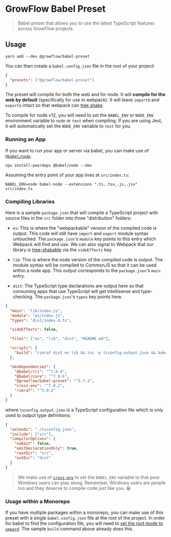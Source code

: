 # GrowFlow Babel Preset

> Babel preset that allows you to use the latest TypeScript features across GrowFlow projects.

## Usage

```
yarn add --dev @growflow/babel-preset
```

You can then create a `babel.config.json` file in the root of your project:

```json
{
  "presets": ["@growflow/babel-preset"]
}
```

The preset will compile for both the web and for node. It will **compile for the web by default** (specifically for use in webpack). It will leave `import`s and `export`s intact so that webpack can [tree shake](https://webpack.js.org/guides/tree-shaking/).

To compile for node v12, you will need to set the `BABEL_ENV` or `NODE_ENV` environment variable  to `node` or `test` when compiling. If you are using Jest, it will automatically set the `NODE_ENV` variable to `test` for you.

### Running an App

If you want to run your app or server via babel, you can make use of [`@babel/node`](https://babeljs.io/docs/en/babel-node).

```
npx install-peerdeps @babel/node --dev
```

Assuming the entry point of your app lives at `src/index.ts`:

```
BABEL_ENV=node babel-node --extensions ".ts,.tsx,.js,.jsx" src/index.ts
```

### Compiling Libraries

Here is a sample `package.json` that will compile a TypeScript project with source files in the `src` folder into three "distribution" folders:

- `es`: This is where the "webpackable" version of the compiled code is output. This code will still have `import` and `export` module syntax untouched. The `package.json`'s `module` key points to this entry which Webpack will find and use. We can also signal to Webpack that our library is [tree-shakable](https://webpack.js.org/guides/tree-shaking/) via the `sideEffects` key.

- `lib`: This is where the node version of the compiled code is output. The module syntax will be compiled to CommonJS so that it can be used within a node app. This output corresponds to the `package.json`'s `main` entry.

- `dist`: The TypeScript type declarations are output here so that consuming apps that use TypeScript will get intellisense and type-checking. The `package.json`'s `types` key points here.

```json
{
  "main": "lib/index.js",
  "module": "es/index.js",
  "types": "dist/index.d.ts",

  "sideEffects": false,

  "files": ["es", "lib", "dist", "README.md"],

  "scripts": {
    "build": "rimraf dist es lib && tsc -p tsconfig.output.json && babel src -d es --extensions \".ts,.tsx,.js,.jsx\" --source-maps --root-mode upward --copy-files && cross-env BABEL_ENV=node babel src -d lib --extensions \".ts,.tsx,.js,.jsx\" --source-maps --root-mode upward --copy-files"
  },

  "devDependencies": {
    "@babel/cli": "^7.8.4",
    "@babel/core": "^7.9.6",
    "@growflow/babel-preset": "^5.7.1",
    "cross-env": "^7.0.2",
    "rimraf": "^3.0.2"
  }
}
```

where `tsconfig.output.json` is a TypeScript configuration file which is only used to output type definitions:

```json
{
  "extends": "./tsconfig.json",
  "include": ["src"],
  "compilerOptions": {
    "noEmit": false,
    "emitDeclarationOnly": true,
    "rootDir": "src",
    "outDir": "dist"
  }
}
```

> We make use of [`cross-env`](https://www.npmjs.com/package/cross-env) to set the `BABEL_ENV` variable to that poor Windows users can play along. Remember, Windows users are people too and they deserve to compile code just like you. 😁

### Usage within a Monorepo

If you have multiple packages within a monorepo, you can make use of this preset with a single `babel.config.json` file at the root of the project. In order for babel to find the configuration file, you will need to [set the root mode to `upward`](https://babeljs.io/docs/en/config-files#root-babelconfigjson-file). The sample `build` command above already does this.
